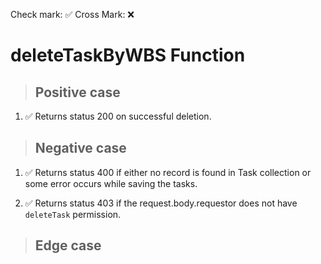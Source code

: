 Check mark: ✅
Cross Mark: ❌

# deleteTaskByWBS Function

> ## Positive case
1. ✅ Returns status 200 on successful deletion.

> ## Negative case
1. ✅ Returns status 400 if either no record is found in Task collection or some error occurs while saving the tasks.

2. ✅ Returns status 403 if the request.body.requestor does not have `deleteTask` permission.


> ## Edge case
